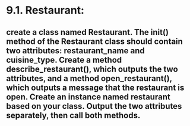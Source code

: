 # 9.1. Restaurant:
## create a class named Restaurant. The __init__() method of the Restaurant class should contain two attributes: restaurant_name and cuisine_type. Create a method describe_restaurant(), which outputs the two attributes, and a method open_restaurant(), which outputs a message that the restaurant is open. Create an instance named restaurant based on your class. Output the two attributes separately, then call both methods.
